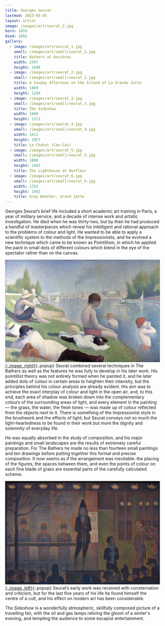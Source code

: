 ```yaml
---
title: Georges Seurat
lastmod: 2023-05-05
layout: artist
image: /images/art/seurat_2.jpg
born: 1859
died: 1891
gallery:
  - image: /images/art/seurat_1.jpg
    small: /images/art/small/seurat_1.jpg
    title: Bathers at Asnières
    width: 2547
    height: 1690
  - image: /images/art/seurat_2.jpg
    small: /images/art/small/seurat_2.jpg
    title: A Sunday Afternoon on the Island of La Grande Jatte
    width: 1869
    height: 1258
  - image: /images/art/seurat_3.jpg
    small: /images/art/small/seurat_3.jpg
    title: The Sideshow
    width: 1960
    height: 1311
  - image: /images/art/seurat_4.jpg
    small: /images/art/small/seurat_4.jpg
    width: 1612
    height: 1957
    title: Le Chahut (Can-Can)
  - image: /images/art/seurat_5.jpg
    small: /images/art/small/seurat_5.jpg
    width: 1800
    height: 1465
    title: The Lighthouse at Honfleur
  - image: /images/art/seurat_6.jpg
    small: /images/art/small/seurat_6.jpg
    width: 1755
    height: 1442
    title: Gray Weather, Grand Jatte
---
```


Georges Seurat’s brief life included a short academic art training in Paris, a
year of military service, and a decade of intense work and artistic
investigation. He died when he was thirty-two, but by then he had produced a
handful of masterpieces which reveal his intelligent and rational approach to
the problems of colour and light. He wanted to be able to apply a scientific
system to the methods of the Impressionists, and he evolved a new technique
which came to be known as Pointillism, in which he applied the paint in small
dots of different colours which blend in the eye of the spectator rather than
on the canvas.

[![Bathers at Asnières](/images/art/seurat_1.jpg){:.image .right}](/images/art/seurat_1.jpg){:.popup}
Seurat combined several techniques in The Bathers as well as the features he
was fully to develop in his later work. His pointillist theory was not entirely
formed when he painted it, and he later added dots of colour in certain areas
to heighten their intensity, but the principles behind his colour analysis are
already evident.  His aim was to achieve the exact interplay of colour and
light in the open air, and, to this end, each area of shadow was broken down
into the complementary colours of the surrounding areas of light, and every
element in the painting &mdash; the grass, the water, the flesh tones &mdash;
was made up of colour reflected from the objects next to it.  There is
something of the Impressionist style in the brushwork and the effects of light;
but Seurat conveys not so much the light-heartedness to be found in their work
but more the dignity and solemnity of everyday life.

He was equally absorbed in the study of composition, and his major paintings
and small landscapes are the results of extremely careful preparation. For The
Bathers he made no less than fourteen small paintings and ten drawings before
putting together this formal and precise composition. It now seems as if the
arrangement was inevitable: the placing of the figures, the spaces between
them, and even the points of colour on each fine blade of grass are essential
parts of the carefully calculated scheme.

[![The Sideshow](/images/art/seurat_3.jpg){:.image .left}](/images/art/seurat_3.jpg){:.popup}
Seurat’s early work was received with consternation and criticism, but for the
last five years of his life he found himself the centre of a cult, and his
effect on modern art has been considerable.

_The Sideshow_ is a wonderfully atmospheric, skillfully composed picture of a
travelling fair, with the oil and gas lamps reliving the gloom of a winter's
evening, and tempting the audience to some escapist entertainment.
